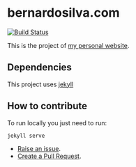 bernardosilva.com
=================

[![Build Status](https://travis-ci.org/BernardoSilva/BernardoSilva.github.io.svg?branch=master)](https://travis-ci.org/BernardoSilva/BernardoSilva.github.io)

This is the project of [my personal website](http://www.bernardosilva.com).

## Dependencies

This project uses [jekyll](http://jekyllrb.com/)


## How to contribute

To run locally you just need to run:

```sh
jekyll serve
```

* [Raise an issue](https://github.com/BernardoSilva/BernardoSilva.github.io/issues).
* [Create a Pull Request](https://github.com/BernardoSilva/BernardoSilva.github.io/pulls).




